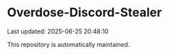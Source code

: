 # Overdose-Discord-Stealer

Last updated: 2025-06-25 20:48:10

This repository is automatically maintained.
